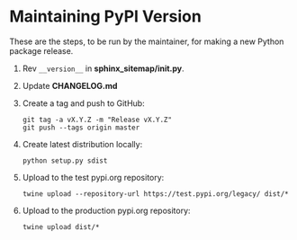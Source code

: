 # Maintaining PyPI Version

These are the steps, to be run by the maintainer, for making a new Python
package release.

1. Rev `__version__` in **sphinx_sitemap/__init__.py**.
2. Update **CHANGELOG.md**
3. Create a tag and push to GitHub:

       git tag -a vX.Y.Z -m "Release vX.Y.Z"
       git push --tags origin master

4. Create latest distribution locally:

       python setup.py sdist

5. Upload to the test pypi.org repository:

       twine upload --repository-url https://test.pypi.org/legacy/ dist/*

6. Upload to the production pypi.org repository:

       twine upload dist/*

